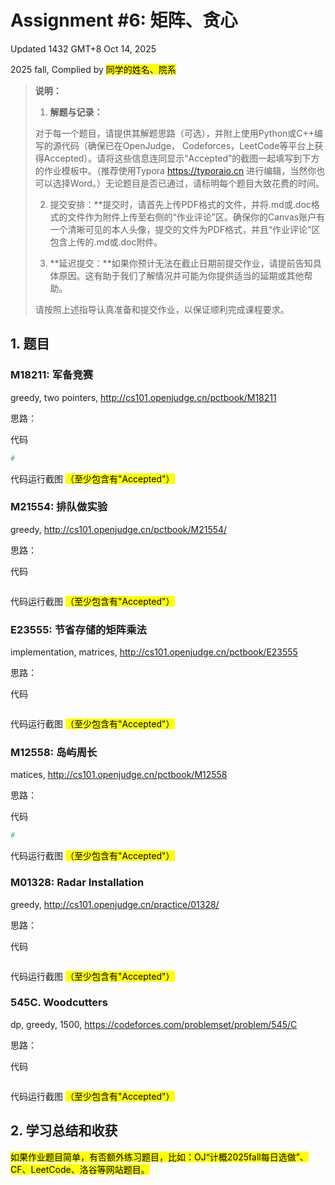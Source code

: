 # Assignment #6: 矩阵、贪心

Updated 1432 GMT+8 Oct 14, 2025

2025 fall, Complied by <mark>同学的姓名、院系</mark>



>**说明：**
>
>1. **解题与记录：**
>
>  对于每一个题目，请提供其解题思路（可选），并附上使用Python或C++编写的源代码（确保已在OpenJudge， Codeforces，LeetCode等平台上获得Accepted）。请将这些信息连同显示“Accepted”的截图一起填写到下方的作业模板中。（推荐使用Typora https://typoraio.cn 进行编辑，当然你也可以选择Word。）无论题目是否已通过，请标明每个题目大致花费的时间。
>
>2. 提交安排：**提交时，请首先上传PDF格式的文件，并将.md或.doc格式的文件作为附件上传至右侧的“作业评论”区。确保你的Canvas账户有一个清晰可见的本人头像，提交的文件为PDF格式，并且“作业评论”区包含上传的.md或.doc附件。
> 
>4. **延迟提交：**如果你预计无法在截止日期前提交作业，请提前告知具体原因。这有助于我们了解情况并可能为你提供适当的延期或其他帮助。  
>
>请按照上述指导认真准备和提交作业，以保证顺利完成课程要求。





## 1. 题目

### M18211: 军备竞赛

greedy, two pointers, http://cs101.openjudge.cn/pctbook/M18211



思路：



代码

```python
# 

```



代码运行截图 <mark>（至少包含有"Accepted"）</mark>





### M21554: 排队做实验

greedy, http://cs101.openjudge.cn/pctbook/M21554/



思路：



代码

```python

```



代码运行截图 <mark>（至少包含有"Accepted"）</mark>





### E23555: 节省存储的矩阵乘法

implementation, matrices, http://cs101.openjudge.cn/pctbook/E23555



思路：



代码

```python

```



代码运行截图 <mark>（至少包含有"Accepted"）</mark>





### M12558: 岛屿周⻓

matices, http://cs101.openjudge.cn/pctbook/M12558


思路：



代码

```python
# 

```



代码运行截图 <mark>（至少包含有"Accepted"）</mark>





### M01328: Radar Installation

greedy, http://cs101.openjudge.cn/practice/01328/



思路：



代码

```python

```



代码运行截图 <mark>（至少包含有"Accepted"）</mark>





### 545C. Woodcutters

dp, greedy, 1500, https://codeforces.com/problemset/problem/545/C



思路：



代码

```python

```



代码运行截图 <mark>（至少包含有"Accepted"）</mark>





## 2. 学习总结和收获

<mark>如果作业题目简单，有否额外练习题目，比如：OJ“计概2025fall每日选做”、CF、LeetCode、洛谷等网站题目。</mark>





